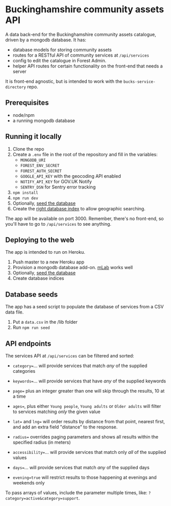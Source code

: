 # Buckinghamshire community assets API

A data back-end for the Buckinghamshire community assets catalogue, driven by a mongodb database. It has:

- database models for storing community assets
- routes for a RESTful API of community services at `/api/services`
- config to edit the catalogue in Forest Admin.
- helper API routes for certain functionality on the front-end that needs a server

It is front-end agnostic, but is intended to work with the `bucks-service-directory` repo.

## Prerequisites

* node/npm
* a running mongodb database

## Running it locally

1. Clone the repo
2. Create a `.env` file in the root of the repository and fill in the variables:
    * `MONGODB_URI`
    * `FOREST_ENV_SECRET`
    * `FOREST_AUTH_SECRET`
    * `GOOGLE_API_KEY` with the geocoding API enabled
    * `NOTIFY_API_KEY` for GOV.UK Notify
    * `SENTRY_DSN` for Sentry error tracking
3. `npm install`
4. `npm run dev`
5. Optionally, [seed the database](#database-seeds)
6. Create the [right database index](https://docs.mongodb.com/manual/core/2dsphere/) to allow geographic searching.

The app will be available on port 3000. Remember, there's no front-end, so you'll have to go to `/api/services` to see anything.

## Deploying to the web

The app is intended to run on Heroku.

1. Push master to a new Heroku app
2. Provision a mongodb database add-on. [mLab](https://elements.heroku.com/addons/mongolab) works well
3. Optionally, [seed the database](#database-seeds)
4. Create database indices

## Database seeds

The app has a seed script to populate the database of services from a CSV data file.

1. Put a `data.csv` in the /lib folder
2. Run `npm run seed`

## API endpoints

The services API at `/api/services` can be filtered and sorted:

* `category=`... will provide services that match *any* of the supplied categories
* `keywords=`... will provide services that have *any* of the supplied keywords
* `page=` plus an integer greater than one will skip through the results, 10 at a time
* `ages=`, plus either `Young people`, `Young adults` or `Older adults` will filter to services matching *only* the given value
* `lat=` and `lng=` will order results by distance from that point, nearest first, and add an extra field "distance" to the response.

* `radius=` overrides paging parameters and shows all results within the specified radius (in meters)

* `accessibility=`... will provide services that match only *all* of the supplied values
* `days=`... will provide services that match *any* of the supplied days
* `evening=true` will restrict results to those happening at evenings and weekends only

To pass arrays of values, include the parameter multiple times, like: `?category=active&category=support`.
